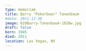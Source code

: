 ```yaml
---
type: memoriam
title: Barry "Pokerbear" Tanenbaum
#date: 2011-12-30
image: 020Barry-Tanenbaum-1920w.jpg
draft: false
born: 1945
died: 2011
location: Las Vegas, NV
---
```

